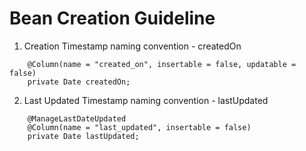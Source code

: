 Bean Creation Guideline
=======================

1. Creation Timestamp naming convention - createdOn
```
	@Column(name = "created_on", insertable = false, updatable = false)
	private Date createdOn;
```

2. Last Updated Timestamp naming convention - lastUpdated
```
	@ManageLastDateUpdated
	@Column(name = "last_updated", insertable = false)
    private Date lastUpdated;
```
